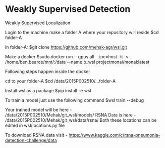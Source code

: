 # Weakly Supervised Detection
Weakly Supervised Localization

Login to the machine
make a folder A where your repository will reside
$cd folder-A
  
In folder-A:
$git clone https://github.com/mehak-agr/wsl.git

Make a docker
$sudo docker run --gpus all --ipc=host -it -v /home/ben.bearce/mnt/:/data --name b_wsl projectmonai/monai:latest

Following steps happen inside the docker

cd to your folder-A 
$cd /data/2015P002510/...folder-A

Install wsl as a package
$pip install -e wsl

To train a model just use the following command
$wsl train --debug

Your trained model will be here - /data/2015P002510/Mehak/git_wsl/models/
RSNA Data is here - /data/2015P002510/Mehak/git_wsl/data/rsna/
Both these locations can be edited in wsl/locations.py file

To download RSNA data visit - https://www.kaggle.com/c/rsna-pneumonia-detection-challenge/data

